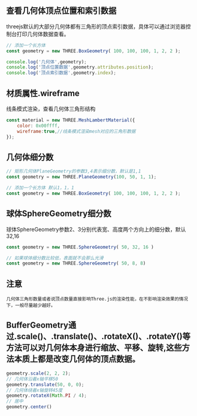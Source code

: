 ## 查看几何体顶点位置和索引数据

threejs默认的大部分几何体都有三角形的顶点索引数据，具体可以通过浏览器控制台打印几何体数据查看。

```js
// 添加一个长方体
const geometry = new THREE.BoxGeometry( 100, 100, 100, 1, 2, 2 );

console.log('几何体',geometry);
console.log('顶点位置数据',geometry.attributes.position);
console.log('顶点索引数据',geometry.index);
```

## 材质属性.wireframe

线条模式渲染，查看几何体三角形结构

```js
const material = new THREE.MeshLambertMaterial({
    color: 0x00ffff, 
    wireframe:true,//线条模式渲染mesh对应的三角形数据
});
```

## 几何体细分数

```js
// 矩形几何体PlaneGeometry的参数3,4表示细分数，默认是1,1
const geometry = new THREE.PlaneGeometry(100, 50, 1, 1);

// 添加一个长方体 默认1，1，1
const geometry = new THREE.BoxGeometry( 100, 100, 100, 1, 2, 2 );
```

## 球体SphereGeometry细分数

球体SphereGeometry参数2、3分别代表宽、高度两个方向上的细分数，默认32,16

```js
const geometry = new THREE.SphereGeometry( 50, 32, 16 )

// 如果球体细分数比较低，表面就不会那么光滑
const geometry = new THREE.SphereGeometry( 50, 8, 8)
```

## 注意

`几何体三角形数量或者说顶点数量直接影响Three.js的渲染性能，在不影响渲染效果的情况下，一般尽量越少越好。`


## BufferGeometry通过.scale()、.translate()、.rotateX()、.rotateY()等方法可以对几何体本身进行缩放、平移、旋转,这些方法本质上都是改变几何体的顶点数据。

```js
geometry.scale(2, 2, 2);
// 几何体沿着x轴平移50
geometry.translate(50, 0, 0);
// 几何体绕着x轴旋转45度
geometry.rotateX(Math.PI / 4);
// 居中
geometry.center()
```
